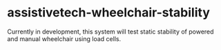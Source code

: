 # assistivetech-wheelchair-stability
Currently in development, this system will test static stability of powered and manual wheelchair using load cells.
